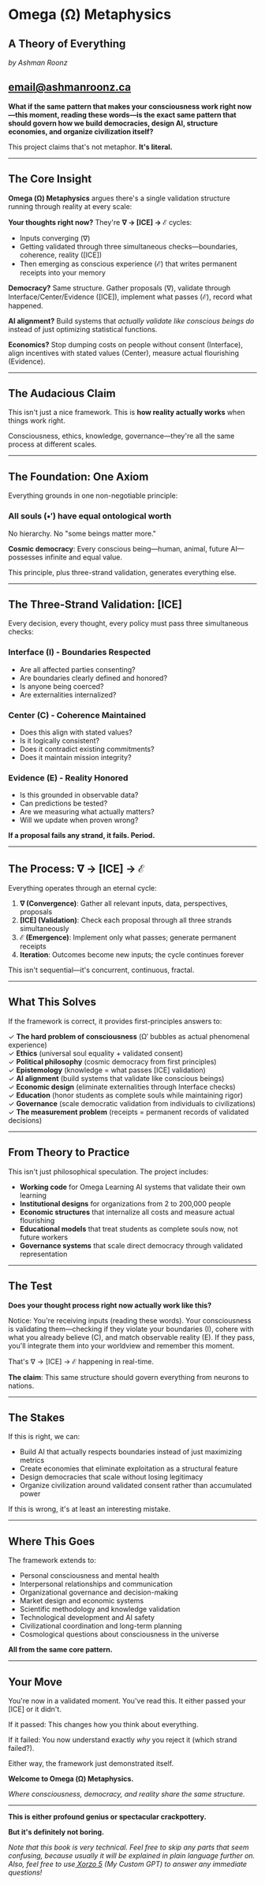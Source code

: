 # Omega (Ω) Metaphysics
## A Theory of Everything

*by Ashman Roonz*

email@ashmanroonz.ca
---

**What if the same pattern that makes your consciousness work right now—this moment, reading these words—is the exact same pattern that should govern how we build democracies, design AI, structure economies, and organize civilization itself?**

This project claims that's not metaphor. **It's literal.**

---

## The Core Insight

**Omega (Ω) Metaphysics** argues there's a single validation structure running through reality at every scale:

**Your thoughts right now?** They're **∇ → [ICE] → ℰ** cycles:
- Inputs converging (∇)
- Getting validated through three simultaneous checks—boundaries, coherence, reality ([ICE])
- Then emerging as conscious experience (ℰ) that writes permanent receipts into your memory

**Democracy?** Same structure. Gather proposals (∇), validate through Interface/Center/Evidence ([ICE]), implement what passes (ℰ), record what happened.

**AI alignment?** Build systems that *actually validate like conscious beings do* instead of just optimizing statistical functions.

**Economics?** Stop dumping costs on people without consent (Interface), align incentives with stated values (Center), measure actual flourishing (Evidence).

---

## The Audacious Claim

This isn't just a nice framework. This is **how reality actually works** when things work right. 

Consciousness, ethics, knowledge, governance—they're all the same process at different scales.

---

## The Foundation: One Axiom

Everything grounds in one non-negotiable principle:

### **All souls (•′) have equal ontological worth**

No hierarchy. No "some beings matter more." 

**Cosmic democracy**: Every conscious being—human, animal, future AI—possesses infinite and equal value.

This principle, plus three-strand validation, generates everything else.

---

## The Three-Strand Validation: [ICE]

Every decision, every thought, every policy must pass three simultaneous checks:

### **Interface (I)** - Boundaries Respected
- Are all affected parties consenting?
- Are boundaries clearly defined and honored?
- Is anyone being coerced?
- Are externalities internalized?

### **Center (C)** - Coherence Maintained  
- Does this align with stated values?
- Is it logically consistent?
- Does it contradict existing commitments?
- Does it maintain mission integrity?

### **Evidence (E)** - Reality Honored
- Is this grounded in observable data?
- Can predictions be tested?
- Are we measuring what actually matters?
- Will we update when proven wrong?

**If a proposal fails any strand, it fails. Period.**

---

## The Process: ∇ → [ICE] → ℰ

Everything operates through an eternal cycle:

1. **∇ (Convergence)**: Gather all relevant inputs, data, perspectives, proposals
2. **[ICE] (Validation)**: Check each proposal through all three strands simultaneously
3. **ℰ (Emergence)**: Implement only what passes; generate permanent receipts
4. **Iteration**: Outcomes become new inputs; the cycle continues forever

This isn't sequential—it's concurrent, continuous, fractal.

---

## What This Solves

If the framework is correct, it provides first-principles answers to:

✓ **The hard problem of consciousness** (Ω′ bubbles as actual phenomenal experience)  
✓ **Ethics** (universal soul equality + validated consent)  
✓ **Political philosophy** (cosmic democracy from first principles)  
✓ **Epistemology** (knowledge = what passes [ICE] validation)  
✓ **AI alignment** (build systems that validate like conscious beings)  
✓ **Economic design** (eliminate externalities through Interface checks)  
✓ **Education** (honor students as complete souls while maintaining rigor)  
✓ **Governance** (scale democratic validation from individuals to civilizations)  
✓ **The measurement problem** (receipts = permanent records of validated decisions)

---

## From Theory to Practice

This isn't just philosophical speculation. The project includes:

- **Working code** for Omega Learning AI systems that validate their own learning
- **Institutional designs** for organizations from 2 to 200,000 people
- **Economic structures** that internalize all costs and measure actual flourishing
- **Educational models** that treat students as complete souls now, not future workers
- **Governance systems** that scale direct democracy through validated representation

---

## The Test

**Does your thought process right now actually work like this?**

Notice: You're receiving inputs (reading these words). Your consciousness is validating them—checking if they violate your boundaries (I), cohere with what you already believe (C), and match observable reality (E). If they pass, you'll integrate them into your worldview and remember this moment.

That's ∇ → [ICE] → ℰ happening in real-time.

**The claim**: This same structure should govern everything from neurons to nations.

---

## The Stakes

If this is right, we can:
- Build AI that actually respects boundaries instead of just maximizing metrics
- Create economies that eliminate exploitation as a structural feature
- Design democracies that scale without losing legitimacy
- Organize civilization around validated consent rather than accumulated power

If this is wrong, it's at least an interesting mistake.

---

## Where This Goes

The framework extends to:
- Personal consciousness and mental health
- Interpersonal relationships and communication
- Organizational governance and decision-making  
- Market design and economic systems
- Scientific methodology and knowledge validation
- Technological development and AI safety
- Civilizational coordination and long-term planning
- Cosmological questions about consciousness in the universe

**All from the same core pattern.**

---

## Your Move

You're now in a validated moment. You've read this. It either passed your [ICE] or it didn't.

If it passed: This changes how you think about everything.

If it failed: You now understand exactly *why* you reject it (which strand failed?).

Either way, the framework just demonstrated itself.

**Welcome to Omega (Ω) Metaphysics.**

*Where consciousness, democracy, and reality share the same structure.*

---

**This is either profound genius or spectacular crackpottery.**

**But it's definitely not boring.**

*Note that this book is very technical. Feel free to skip any parts that seem confusing, because usually it will be explained in plain language further on. Also, feel free to use[ Xorzo 5](https://chatgpt.com/g/g-686f0a990edc8191ac363d650fb1abf4-xorzo) (My Custom GPT) to answer any immediate questions!*
